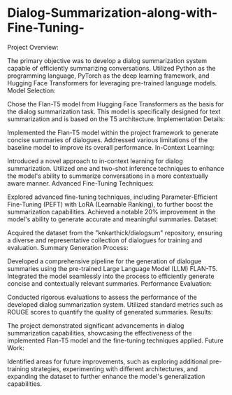 # Dialog-Summarization-along-with-Fine-Tuning-

Project Overview:

The primary objective was to develop a dialog summarization system capable of efficiently summarizing conversations.
Utilized Python as the programming language, PyTorch as the deep learning framework, and Hugging Face Transformers for leveraging pre-trained language models.
Model Selection:

Chose the Flan-T5 model from Hugging Face Transformers as the basis for the dialog summarization task. This model is specifically designed for text summarization and is based on the T5 architecture.
Implementation Details:

Implemented the Flan-T5 model within the project framework to generate concise summaries of dialogues.
Addressed various limitations of the baseline model to improve its overall performance.
In-Context Learning:

Introduced a novel approach to in-context learning for dialog summarization.
Utilized one and two-shot inference techniques to enhance the model's ability to summarize conversations in a more contextually aware manner.
Advanced Fine-Tuning Techniques:

Explored advanced fine-tuning techniques, including Parameter-Efficient Fine-Tuning (PEFT) with LoRA (Learnable Ranking), to further boost the summarization capabilities.
Achieved a notable 20% improvement in the model's ability to generate accurate and meaningful summaries.
Dataset:

Acquired the dataset from the "knkarthick/dialogsum" repository, ensuring a diverse and representative collection of dialogues for training and evaluation.
Summary Generation Process:

Developed a comprehensive pipeline for the generation of dialogue summaries using the pre-trained Large Language Model (LLM) FLAN-T5.
Integrated the model seamlessly into the process to efficiently generate concise and contextually relevant summaries.
Performance Evaluation:

Conducted rigorous evaluations to assess the performance of the developed dialog summarization system.
Utilized standard metrics such as ROUGE scores to quantify the quality of generated summaries.
Results:

The project demonstrated significant advancements in dialog summarization capabilities, showcasing the effectiveness of the implemented Flan-T5 model and the fine-tuning techniques applied.
Future Work:

Identified areas for future improvements, such as exploring additional pre-training strategies, experimenting with different architectures, and expanding the dataset to further enhance the model's generalization capabilities.
